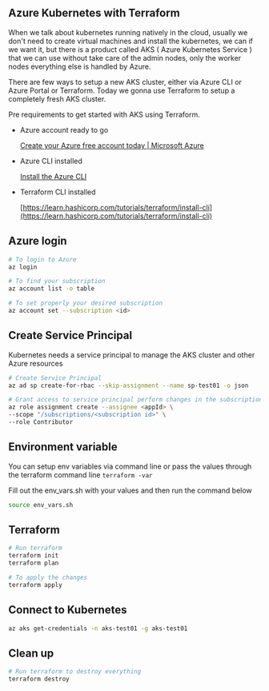 ## Azure Kubernetes with Terraform

When we talk about kubernetes running natively in the cloud, usually we don't need to create virtual machines and install the kubernetes, we can if we want it, but there is a product called AKS ( Azure Kubernetes Service ) that we can use without take care of the admin nodes, only the worker nodes everything else is handled by Azure.

There are few ways to setup a new AKS cluster, either via Azure CLI or Azure Portal or Terraform. Today we gonna use Terraform to setup a completely fresh AKS cluster.

Pre requirements to get started with AKS using Terraform.

- Azure account ready to go

    [Create your Azure free account today | Microsoft Azure](https://azure.microsoft.com/en-us/free/search/?&ef_id=Cj0KCQiAx9mABhD0ARIsAEfpavQZDm9_-PGlK3673LcaOe3Qkpn_nR9gRjPMpLhkoB7yxONAkHj40qYaAn04EALw_wcB:G:s&OCID=AID2100049_SEM_Cj0KCQiAx9mABhD0ARIsAEfpavQZDm9_-PGlK3673LcaOe3Qkpn_nR9gRjPMpLhkoB7yxONAkHj40qYaAn04EALw_wcB:G:s)

- Azure CLI installed

    [Install the Azure CLI](https://docs.microsoft.com/en-us/cli/azure/install-azure-cli)

- Terraform CLI installed

    [https://learn.hashicorp.com/tutorials/terraform/install-cli](https://learn.hashicorp.com/tutorials/terraform/install-cli)

## Azure login

```bash
# To login to Azure
az login 

# To find your subscription
az account list -o table

# To set properly your desired subscription
az account set --subscription <id>
```

## Create Service Principal

Kubernetes needs a service principal to manage the AKS cluster and other Azure resources

```bash
# Create Service Principal
az ad sp create-for-rbac --skip-assignment --name sp-test01 -o json

# Grant access to service principal perform changes in the subscription
az role assignment create --assignee <appId> \
--scope "/subscriptions/<subscription id>" \
--role Contributor
```

## Environment variable

You can setup env variables via command line or pass the values through the terraform command line `terraform -var`

Fill out the env_vars.sh with your values and then run the command below

```bash
source env_vars.sh
```

## Terraform

```bash
# Run terraform
terraform init
terraform plan

# To apply the changes
terraform apply
```
## Connect to Kubernetes
```bash
az aks get-credentials -n aks-test01 -g aks-test01
```

## Clean up

```bash
# Run terraform to destroy everything
terraform destroy
```
